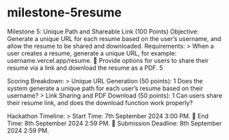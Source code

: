 # milestone-5resume
Milestone 5: Unique Path and Shareable Link (100 Points) 
Objective: 
        Generate a unique URL for each resume based on the user’s username, and allow the resume to be shared and downloaded. 
Requirements: 
       > When a user creates a resume, generate a unique URL, for example: username.vercel.app/resume.  Provide options for users to share their resume via a link and download the resume as a PDF. 
5 
 
Scoring Breakdown: 
         > Unique URL Generation (50 points): 
         1 Does the system generate a unique path for each user’s resume based on their username? 
         > Link Sharing and PDF Download (50 points): 
         1 Can users share their resume link, and does the download function work properly? 
 
Hackathon Timeline: 
       > Start Time: 7th September 2024 3:00 PM.  End Time: 8th September 2024 2:59 PM.  Submission Deadline: 8th September 2024 2:59 PM. 
